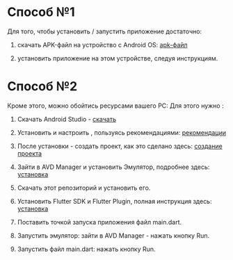 
# Способ №1
Для того, чтобы установить / запустить приложение  достаточно:

1. скачать APK-файл на устройство с Android OS: [apk-файл](https://drive.google.com/file/d/11uLwgXvhsC-k481cCUcrk4bx4tbFwcsI/view?usp=sharing "Для скачивания перейдите по ссылке")

2. установить приложение на этом устройстве, следуя инструкциям.

# Способ №2
Кроме этого, можно обойтись ресурсами вашего PC:
Для этого нужно :

1. Скачать Android Studio -  [скачать](https://developer.android.com/studio/?gclid=Cj0KCQjwgJv4BRCrARIsAB17JI52OaFk47_fuVPzcxY9dEk5Ahk6v3NI1FHZTg_phsib9q9RzqoTPPUaAvHREALw_wcB&authuser=1&gclsrc=aw.ds "Для скачивания перейдите по ссылке")

2. Установить и настроить , пользуясь рекомендациями: [рекомендации](https://developer.android.com/studio/install "Для просмотра рекомендаций перейдите по ссылке")

3. После установки - создать проект, как это сделано здесь: [создание проекта](https://developer.android.com/training/basics/firstapp/creating-project "Для просмотра рекомендаций перейдите по ссылке")

4. Зайти в AVD Manager и установить Эмулятор, подробнее здесь: [установка](https://developer.android.com/studio/run/managing-avds "Для просмотра рекомендаций перейдите по ссылке") 

5. Скачать этот репозиторий и установить его.

6. Установить Flutter SDK и Flutter Plugin, полная инструкция здесь: [установка]( https://flutter.dev/docs/get-started/install/windows "Для просмотра  рекомендаций перейдите по ссылке")

7. Поставить точкой запуска приложения файл main.dart.

8. Запустить эмулятор: зайти в AVD Manager - нажать кнопку Run.

9. Запустить файл main.dart: нажать кнопку Run.
